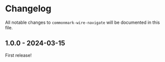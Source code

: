 # Changelog

All notable changes to `commonmark-wire-navigate` will be documented in this file.

## 1.0.0 - 2024-03-15

First release!
